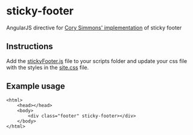 # sticky-footer
AngularJS directive for <a href="http://blog.mojotech.com/responsive-dynamic-height-sticky-footers/">Cory Simmons' implementation</a> of sticky footer

## Instructions
Add the <a href="https://github.com/krisravishankar/sticky-footer/blob/master/stickyFooter.js">stickyFooter.js</a> file to your scripts folder and update your css file with the styles in the <a href="https://github.com/krisravishankar/sticky-footer/blob/master/site.css">site.css</a> file.

## Example usage

```
<html>
    <head></head>
    <body>
        <div class="footer" sticky-footer></div>
    </body>
</html>
```
